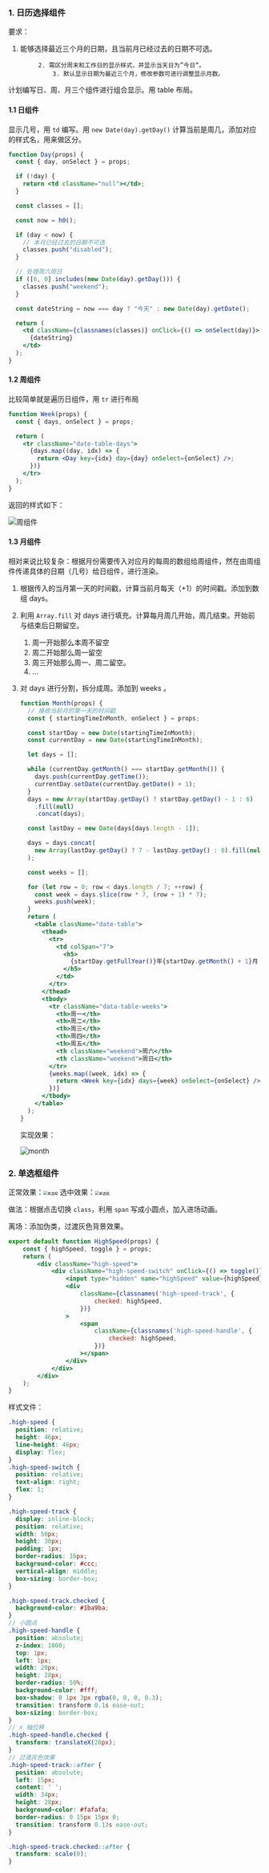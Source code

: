 ### 1. 日历选择组件

要求：

1. 能够选择最近三个月的日期，且当前月已经过去的日期不可选。

   			2. 需区分周末和工作日的显示样式，并显示当天日为”今日“。
      			3. 默认显示日期为最近三个月，修改参数可进行调整显示月数。

计划编写日、周、月三个组件进行组合显示。用 table 布局。

#### 1.1 日组件

显示几号，用 `td` 编写。用 `new Date(day).getDay()` 计算当前是周几，添加对应的样式名，用来做区分。

```jsx
function Day(props) {
  const { day, onSelect } = props;

  if (!day) {
    return <td className="null"></td>;
  }

  const classes = [];

  const now = h0();

  if (day < now) { 
    // 本月已经过去的日期不可选
    classes.push("disabled");
  }

  // 处理周六周日
  if ([6, 0].includes(new Date(day).getDay())) {
    classes.push("weekend");
  }

  const dateString = now === day ? "今天" : new Date(day).getDate();

  return (
    <td className={classnames(classes)} onClick={() => onSelect(day)}>
      {dateString}
    </td>
  );
}
```



#### 1.2 周组件

比较简单就是遍历日组件，用 `tr` 进行布局

```jsx
function Week(props) {
  const { days, onSelect } = props;

  return (
    <tr className="date-table-days">
      {days.map((day, idx) => {
        return <Day key={idx} day={day} onSelect={onSelect} />;
      })}
    </tr>
  );
}
```

返回的样式如下：

![周组件](./img/day.jpg)

#### 1.3 月组件

相对来说比较复杂：根据月份需要传入对应月的每周的数组给周组件，然在由周组件传递具体的日期（几号）给日组件，进行渲染。

1. 根据传入的当月第一天的时间戳，计算当前月每天（+1）的时间戳。添加到数组 days。

2. 利用 `Array.fill` 对 days 进行填充。计算每月周几开始，周几结束。开始前与结束后日期留空。

   1. 周一开始那么本周不留空
   2. 周二开始那么周一留空
   3. 周三开始那么周一、周二留空。
   4. ...

3. 对 days 进行分割，拆分成周。添加到 weeks 。

   ```jsx
   function Month(props) {
     // 接收当前月的第一天的时间戳
     const { startingTimeInMonth, onSelect } = props;
   
     const startDay = new Date(startingTimeInMonth);
     const currentDay = new Date(startingTimeInMonth);
   
     let days = [];
   
     while (currentDay.getMonth() === startDay.getMonth()) {
       days.push(currentDay.getTime());
       currentDay.setDate(currentDay.getDate() + 1);
     }
     days = new Array(startDay.getDay() ? startDay.getDay() - 1 : 6)
       .fill(null)
       .concat(days);
   
     const lastDay = new Date(days[days.length - 1]);
   
     days = days.concat(
       new Array(lastDay.getDay() ? 7 - lastDay.getDay() : 0).fill(null)
     );
   
     const weeks = [];
   
     for (let row = 0; row < days.length / 7; ++row) {
       const week = days.slice(row * 7, (row + 1) * 7);
       weeks.push(week);
     }
     return (
       <table className="date-table">
         <thead>
           <tr>
             <td colSpan="7">
               <h5>
                 {startDay.getFullYear()}年{startDay.getMonth() + 1}月
               </h5>
             </td>
           </tr>
         </thead>
         <tbody>
           <tr className="data-table-weeks">
             <th>周一</th>
             <th>周二</th>
             <th>周三</th>
             <th>周四</th>
             <th>周五</th>
             <th className="weekend">周六</th>
             <th className="weekend">周日</th>
           </tr>
           {weeks.map((week, idx) => {
             return <Week key={idx} days={week} onSelect={onSelect} />;
           })}
         </tbody>
       </table>
     );
   }
   
   ```

   实现效果：

   ![month](./img/month.jpg)

   

   

### 2. 单选框组件

正常效果：<img src="./img/radio2.jpg" alt="单选框" style="zoom:50%;" /> 选中效果：<img src="./img/radio1.jpg" alt="单选框" style="zoom:50%;" />

做法：根据点击切换 `class`，利用 `span` 写成小圆点，加入进场动画。

离场：添加伪类，过渡灰色背景效果。



```jsx
export default function HighSpeed(props) {
    const { highSpeed, toggle } = props;
    return (
        <div className="high-speed">
            <div className="high-speed-switch" onClick={() => toggle()}>
                <input type="hidden" name="highSpeed" value={highSpeed} />
                <div
                    className={classnames('high-speed-track', {
                        checked: highSpeed,
                    })}
                >
                    <span
                        className={classnames('high-speed-handle', {
                            checked: highSpeed,
                        })}
                    ></span>
                </div>
            </div>
        </div>
    );
}
```

样式文件：

```scss
.high-speed {
  position: relative;
  height: 46px;
  line-height: 46px;
  display: flex;
}
.high-speed-switch {
  position: relative;
  text-align: right;
  flex: 1;
}

.high-speed-track {
  display: inline-block;
  position: relative;
  width: 50px;
  height: 30px;
  padding: 1px;
  border-radius: 16px;
  background-color: #ccc;
  vertical-align: middle;
  box-sizing: border-box;
}

.high-speed-track.checked {
  background-color: #1ba9ba;
}
// 小圆点
.high-speed-handle {
  position: absolute;
  z-index: 1000;
  top: 1px;
  left: 1px;
  width: 28px;
  height: 28px;
  border-radius: 50%;
  background-color: #fff;
  box-shadow: 0 1px 3px rgba(0, 0, 0, 0.3);
  transition: transform 0.1s ease-out;
  box-sizing: border-box;
}
// x 轴位移
.high-speed-handle.checked {
  transform: translateX(20px);
}
// 过渡灰色效果
.high-speed-track::after {
  position: absolute;
  left: 15px;
  content: ' ';
  width: 34px;
  height: 28px;
  background-color: #fafafa;
  border-radius: 0 15px 15px 0;
  transition: transform 0.13s ease-out;
}

.high-speed-track.checked::after {
  transform: scale(0);
}

```

















































































